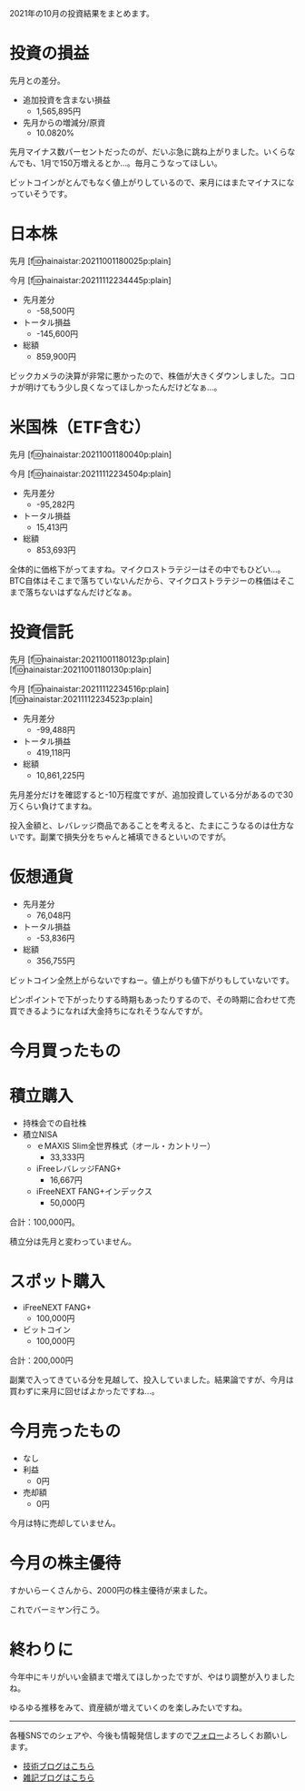 2021年の10月の投資結果をまとめます。
  
# 投資の損益

先月との差分。
  
- 追加投資を含まない損益
    - 1,565,895円
- 先月からの増減分/原資
    - 10.0820%

先月マイナス数パーセントだったのが、だいぶ急に跳ね上がりました。いくらなんでも、1月で150万増えるとか…。毎月こうなってほしい。
  
ビットコインがとんでもなく値上がりしているので、来月にはまたマイナスになっていそうです。

# 日本株

先月
[f:id:nainaistar:20211001180025p:plain]
  
今月
[f:id:nainaistar:20211112234445p:plain]

- 先月差分
    - -58,500円
- トータル損益
    - -145,600円
- 総額
    - 859,900円
  
ビックカメラの決算が非常に悪かったので、株価が大きくダウンしました。コロナが明けてもう少し良くなってほしかったんだけどなぁ…。
  

# 米国株（ETF含む）

先月
[f:id:nainaistar:20211001180040p:plain]

今月
[f:id:nainaistar:20211112234504p:plain]

- 先月差分
    - -95,282円
- トータル損益
    - 15,413円
- 総額
    - 853,693円

全体的に価格下がってますね。マイクロストラテジーはその中でもひどい…。BTC自体はそこまで落ちていないんだから、マイクロストラテジーの株価はそこまで落ちないはずなんだけどなぁ。

# 投資信託

先月
[f:id:nainaistar:20211001180123p:plain]
[f:id:nainaistar:20211001180130p:plain]

今月
[f:id:nainaistar:20211112234516p:plain]
[f:id:nainaistar:20211112234523p:plain]

- 先月差分
    - -99,488円
- トータル損益
    - 419,118円
- 総額
    - 10,861,225円
  
先月差分だけを確認すると-10万程度ですが、追加投資している分があるので30万くらい負けてますね。
  
投入金額と、レバレッジ商品であることを考えると、たまにこうなるのは仕方ないです。副業で損失分をちゃんと補填できるといいのですが。

# 仮想通貨

- 先月差分
    - 76,048円
- トータル損益
    - -53,836円
- 総額
    - 356,755円

ビットコイン全然上がらないですねー。値上がりも値下がりもしていないです。
  
ピンポイントで下がったりする時期もあったりするので、その時期に合わせて売買できるようになれば大金持ちになれそうなんですが。

# 今月買ったもの
# 積立購入

- 持株会での自社株
- 積立NISA
    - ｅMAXIS Slim全世界株式（オール・カントリー）
        - 33,333円
    - iFreeレバレッジFANG+
        - 16,667円
    - iFreeNEXT FANG+インデックス
        - 50,000円

合計：100,000円。
  
積立分は先月と変わっていません。

# スポット購入

- iFreeNEXT FANG+
    - 100,000円
- ビットコイン
    - 100,000円

合計：200,000円
  
副業で入ってきている分を見越して、投入していました。結果論ですが、今月は買わずに来月に回せばよかったですね…。

# 今月売ったもの

- なし
- 利益 
    - 0円
- 売却額
    - 0円
  
今月は特に売却していません。

# 今月の株主優待

すかいらーくさんから、2000円の株主優待が来ました。
  
これでバーミヤン行こう。

# 終わりに

今年中にキリがいい金額まで増えてほしかったですが、やはり調整が入りましたね。
  
ゆるゆる推移をみて、資産額が増えていくのを楽しみたいですね。

---
  
各種SNSでのシェアや、今後も情報発信しますので[フォロー](https://twitter.com/nainaistar)よろしくお願いします。

- [技術ブログはこちら](https://nainaistar.hatenablog.com)
- [雑記ブログはこちら](https://nainaistar.hateblo.jp)
